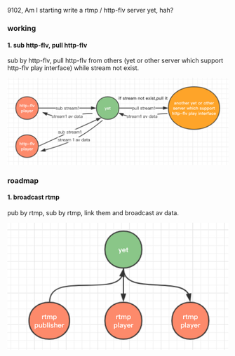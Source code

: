 9102, Am I starting write a rtmp / http-flv server yet, hah?

### working

#### 1. sub http-flv, pull http-flv

sub by http-flv, pull http-flv from others (yet or other server which support http-flv play interface) while stream not exist.

![http_flv_sub_pull](./doc/http_flv_sub_pull.jpg)

### roadmap

#### 1. broadcast rtmp

pub by rtmp, sub by rtmp, link them and broadcast av data.

![rtmp_broadcast](./doc/rtmp_broadcast.jpg)
